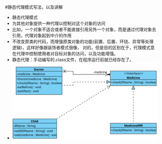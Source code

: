 #静态代理模式写法，以及讲解

- 静态代理模式
- 为其他对象提供一种代理以控制对这个对象的访问
- 比如，一个对象不适合或者不能直接引用另外一个对象，而是通过代理对象去引用，代理对象起到中介的作用
- 不改变原类的代码，而增强原类对象的功能(前置、后置、环绕、异常等处理逻辑)，这样好像跟装饰者模式很像，
对的，但是目的区别在于，代理模式意在代理中控制使用者对目标对象的访问，以及功能增强。
- 静态代理：手动编写的.class文件，在程序运行前就已经存在了。
- ![UML示意图](https://github.com/pigzhuzhu55/Design/blob/master/src/example/proxy/statics/20.svg?raw=true)